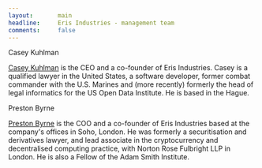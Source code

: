 ```yaml
---
layout:       main
headline:     Eris Industries - management team
comments:     false
---
```


Casey Kuhlman 

[Casey Kuhlman](http://caseykuhlman.com) is the CEO and a co-founder of Eris Industries. Casey is a qualified lawyer in the United States, a software developer, former combat commander with the U.S. Marines and (more recently) formerly the head of legal informatics for the US Open Data Institute. He is based in the Hague. 

Preston Byrne

[Preston Byrne](http://prestonbyrne.com) is the COO and a co-founder of Eris Industries based at the company's offices in Soho, London. He was formerly a securitisation and derivatives lawyer, and lead associate in the cryptocurrency and decentralised computing practice, with Norton Rose Fulbright LLP in London. He is also a Fellow of the Adam Smith Institute. 
